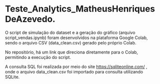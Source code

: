 # Teste_Analytics_MatheusHenriquesDeAzevedo.

O script de simulação do dataset e a geração do gráfico (arquivo script_vendas.ipynb) foram desenvolvidos na plataforma Google Colab, sendo o arquivo CSV (data_clean.csv) gerado pelo próprio Colab.

No repositório, há um link que direciona diretamente para o Colab, permitindo a execução do script.

A consulta SQL foi realizada por meio do site https://sqliteonline.com/ , onde o arquivo data_clean.csv foi importado para consulta utilizando SQLite.
